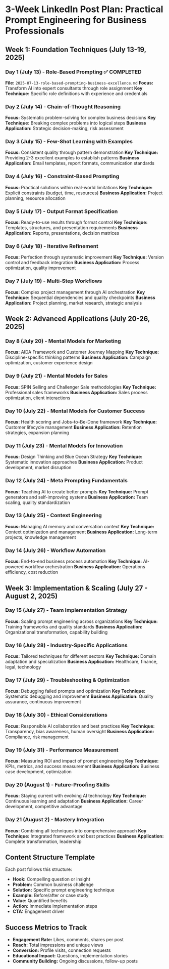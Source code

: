 # 3-Week LinkedIn Post Plan: Practical Prompt Engineering for Business Professionals

## Week 1: Foundation Techniques (July 13-19, 2025)

### Day 1 (July 13) - Role-Based Prompting ✅ COMPLETED
**File:** `2025-07-13-role-based-prompting-business-excellence.md`
**Focus:** Transform AI into expert consultants through role assignment
**Key Technique:** Specific role definitions with experience and credentials

### Day 2 (July 14) - Chain-of-Thought Reasoning
**Focus:** Systematic problem-solving for complex business decisions
**Key Technique:** Breaking complex problems into logical steps
**Business Application:** Strategic decision-making, risk assessment

### Day 3 (July 15) - Few-Shot Learning with Examples
**Focus:** Consistent quality through pattern demonstration
**Key Technique:** Providing 2-3 excellent examples to establish patterns
**Business Application:** Email templates, report formats, communication standards

### Day 4 (July 16) - Constraint-Based Prompting
**Focus:** Practical solutions within real-world limitations
**Key Technique:** Explicit constraints (budget, time, resources)
**Business Application:** Project planning, resource allocation

### Day 5 (July 17) - Output Format Specification
**Focus:** Ready-to-use results through format control
**Key Technique:** Templates, structures, and presentation requirements
**Business Application:** Reports, presentations, decision matrices

### Day 6 (July 18) - Iterative Refinement
**Focus:** Perfection through systematic improvement
**Key Technique:** Version control and feedback integration
**Business Application:** Process optimization, quality improvement

### Day 7 (July 19) - Multi-Step Workflows
**Focus:** Complex project management through AI orchestration
**Key Technique:** Sequential dependencies and quality checkpoints
**Business Application:** Project planning, market research, strategic analysis

## Week 2: Advanced Applications (July 20-26, 2025)

### Day 8 (July 20) - Mental Models for Marketing
**Focus:** AIDA Framework and Customer Journey Mapping
**Key Technique:** Discipline-specific thinking patterns
**Business Application:** Campaign optimization, customer experience design

### Day 9 (July 21) - Mental Models for Sales
**Focus:** SPIN Selling and Challenger Sale methodologies
**Key Technique:** Professional sales frameworks
**Business Application:** Sales process optimization, client interactions

### Day 10 (July 22) - Mental Models for Customer Success
**Focus:** Health scoring and Jobs-to-Be-Done framework
**Key Technique:** Customer lifecycle management
**Business Application:** Retention strategies, expansion planning

### Day 11 (July 23) - Mental Models for Innovation
**Focus:** Design Thinking and Blue Ocean Strategy
**Key Technique:** Systematic innovation approaches
**Business Application:** Product development, market disruption

### Day 12 (July 24) - Meta Prompting Fundamentals
**Focus:** Teaching AI to create better prompts
**Key Technique:** Prompt generators and self-improving systems
**Business Application:** Team scaling, quality standardization

### Day 13 (July 25) - Context Engineering
**Focus:** Managing AI memory and conversation context
**Key Technique:** Context optimization and management
**Business Application:** Long-term projects, knowledge management

### Day 14 (July 26) - Workflow Automation
**Focus:** End-to-end business process automation
**Key Technique:** AI-powered workflow orchestration
**Business Application:** Operations efficiency, cost reduction

## Week 3: Implementation & Scaling (July 27 - August 2, 2025)

### Day 15 (July 27) - Team Implementation Strategy
**Focus:** Scaling prompt engineering across organizations
**Key Technique:** Training frameworks and quality standards
**Business Application:** Organizational transformation, capability building

### Day 16 (July 28) - Industry-Specific Applications
**Focus:** Tailored techniques for different sectors
**Key Technique:** Domain adaptation and specialization
**Business Application:** Healthcare, finance, legal, technology

### Day 17 (July 29) - Troubleshooting & Optimization
**Focus:** Debugging failed prompts and optimization
**Key Technique:** Systematic debugging and improvement
**Business Application:** Quality assurance, continuous improvement

### Day 18 (July 30) - Ethical Considerations
**Focus:** Responsible AI collaboration and best practices
**Key Technique:** Transparency, bias awareness, human oversight
**Business Application:** Compliance, risk management

### Day 19 (July 31) - Performance Measurement
**Focus:** Measuring ROI and impact of prompt engineering
**Key Technique:** KPIs, metrics, and success measurement
**Business Application:** Business case development, optimization

### Day 20 (August 1) - Future-Proofing Skills
**Focus:** Staying current with evolving AI technology
**Key Technique:** Continuous learning and adaptation
**Business Application:** Career development, competitive advantage

### Day 21 (August 2) - Mastery Integration
**Focus:** Combining all techniques into comprehensive approach
**Key Technique:** Integrated framework and best practices
**Business Application:** Complete transformation, leadership

## Content Structure Template

Each post follows this structure:
- **Hook:** Compelling question or insight
- **Problem:** Common business challenge
- **Solution:** Specific prompt engineering technique
- **Example:** Before/after or case study
- **Value:** Quantified benefits
- **Action:** Immediate implementation steps
- **CTA:** Engagement driver

## Success Metrics to Track

- **Engagement Rate:** Likes, comments, shares per post
- **Reach:** Total impressions and unique views
- **Conversion:** Profile visits, connection requests
- **Educational Impact:** Questions, implementation stories
- **Community Building:** Ongoing discussions, follow-up posts
